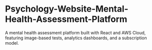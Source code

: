 # Psychology-Website-Mental-Health-Assessment-Platform
A mental health assessment platform built with React and AWS Cloud, featuring image-based tests, analytics dashboards, and a subscription model.
